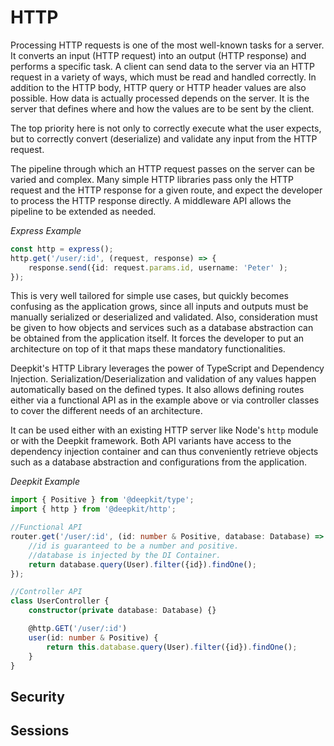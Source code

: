 # HTTP

Processing HTTP requests is one of the most well-known tasks for a server. It converts an input (HTTP request) into an output (HTTP response) and performs a specific task. A client can send data to the server via an HTTP request in a variety of ways, which must be read and handled correctly. In addition to the HTTP body, HTTP query or HTTP header values are also possible. How data is actually processed depends on the server. It is the server that defines where and how the values are to be sent by the client.

The top priority here is not only to correctly execute what the user expects, but to correctly convert (deserialize) and validate any input from the HTTP request.

The pipeline through which an HTTP request passes on the server can be varied and complex. Many simple HTTP libraries pass only the HTTP request and the HTTP response for a given route, and expect the developer to process the HTTP response directly. A middleware API allows the pipeline to be extended as needed.

_Express Example_

```typescript
const http = express();
http.get('/user/:id', (request, response) => {
    response.send({id: request.params.id, username: 'Peter' );
});
```

This is very well tailored for simple use cases, but quickly becomes confusing as the application grows, since all inputs and outputs must be manually serialized or deserialized and validated. Also, consideration must be given to how objects and services such as a database abstraction can be obtained from the application itself. It forces the developer to put an architecture on top of it that maps these mandatory functionalities.

Deepkit's HTTP Library leverages the power of TypeScript and Dependency Injection. Serialization/Deserialization and validation of any values happen automatically based on the defined types. It also allows defining routes either via a functional API as in the example above or via controller classes to cover the different needs of an architecture.

It can be used either with an existing HTTP server like Node's `http` module or with the Deepkit framework. Both API variants have access to the dependency injection container and can thus conveniently retrieve objects such as a database abstraction and configurations from the application.

_Deepkit Example_

```typescript
import { Positive } from '@deepkit/type';
import { http } from '@deepkit/http';

//Functional API
router.get('/user/:id', (id: number & Positive, database: Database) => {
    //id is guaranteed to be a number and positive.
    //database is injected by the DI Container.
    return database.query(User).filter({id}).findOne();
});

//Controller API
class UserController {
    constructor(private database: Database) {}

    @http.GET('/user/:id')
    user(id: number & Positive) {
        return this.database.query(User).filter({id}).findOne();
    }
}
```


## Security

## Sessions








